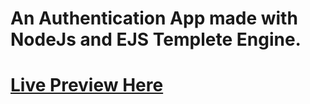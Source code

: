 # An Authentication App made with NodeJs and EJS Templete Engine.

# [Live Preview Here](https://passport-auth22.onrender.com/)

